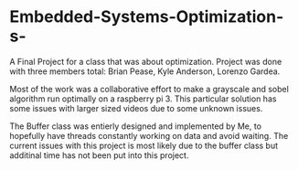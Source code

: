 # Embedded-Systems-Optimization-s-
A Final Project for a class that was about optimization. Project was done with three members total: Brian Pease, Kyle Anderson, Lorenzo Gardea.

Most of the work was a collaborative effort to make a grayscale and sobel algorithm run optimally on a raspberry pi 3. This particular solution has some issues with larger sized videos due to some unknown issues.

The Buffer class was entierly designed and implemented by Me, to hopefully have threads constantly working on data and avoid waiting. The current issues with this project is most likely due to the buffer class but additinal time has not been put into this project.
